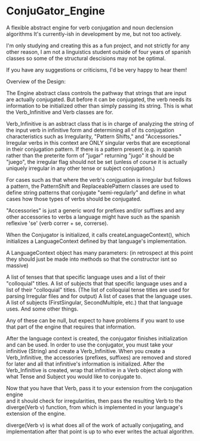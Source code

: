 ConjuGator_Engine
=================

A flexible abstract engine for verb conjugation and noun declension algorithms
It's currently-ish in development by me, but not too actively.

I'm only studying and creating this as a fun project, and not strictly for any other reason, I am not a linguistics student outside of four years of spanish classes so some of the structural descisions may not be optimal.

If you have any suggestions or criticisms, I'd be very happy to hear them!


Overview of the Design:

The Engine abstract class controls the pathway that strings that are input are actually conjugated. But before it can be conjugated, the verb needs its information to be initialized other than simply passing its string. This is what the Verb_Infinitive and Verb classes are for.

Verb_Infinitive is an asbtract class that is in charge of analyzing the string of the input verb in infinitive form and determining all of its conjugation characteristics such as Irregularity, "Pattern Shifts," and "Accessories."
Irregular verbs in this context are ONLY singular verbs that are exceptional in their conjugation pattern. If there is a pattern present (e.g. in spanish rather than the preterite form of "jugar" returning "jugo" it should be "juego", the irregular flag should not be set (unless of course it is actually uniquely irregular in any other tense or subject conjugation.)

For cases such as that where the verb's conjguation is irregular but follows a pattern, the PatternShift and ReplaceablePattern classes are used to define string patterns that conjugate "semi-regularly" and define in what cases how those types of verbs should be conjugated.

"Accessories" is just a generic word for prefixes and/or suffixes and any other accessories to verbs a language might have such as the spanish reflexive 'se' (verb correr + se, correrse).

When the Conjugator is initialized, it calls createLanguageContext(), which initializes a LanguageContext defined by that language's implementation.

A LanguageContext object has many parameters: (in retrospect at this point they should just be made into methods so that the constructor isnt so massive)

A list of tenses that that specific language uses and a list of their "colloquial" titles.
A list of subjects that that specific language uses and a list of their "colloquial" titles.
(The list of colloquial tense titles are used for parsing Irregular files and for output)
A list of cases that the language uses.
A list of subjects (FirstSingular, SecondMultiple, etc.) that that language uses.
And some other things.

Any of these can be null, but expect to have problems if you want to use that part of the engine that requires that information.

After the language context is created, the conjugator finishes initialization and can be used.
In order to use the conjugator, you must take your infinitive (String) and create a Verb_Infinitive. When you create a Verb_Infinitive, the accessories (prefixes, suffixes) are removed and stored for later and all that infinitive's information is initialized. After the Verb_Infinitive is created, wrap that infinitive in a Verb object along with what Tense and Subject you would like to conjugate to.

Now that you have that Verb, pass it to your extension from the conjugation engine  
and it should check for irregularities, then pass the resulting Verb to the diverge(Verb v) function, from which is implemented in your language's extension of the engine. 

diverge(Verb v) is what does all of the work of actually conjugating, and implementation after that point is up to who ever writes the actual algorithm.

